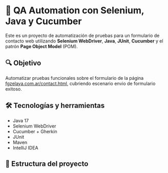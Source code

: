 # 🧪 QA Automation con Selenium, Java y Cucumber

Este es un proyecto de automatización de pruebas para un formulario de contacto web utilizando **Selenium WebDriver**, **Java**, **JUnit**, **Cucumber** y el patrón **Page Object Model** (POM).

## 🔍 Objetivo

Automatizar pruebas funcionales sobre el formulario de la página [fgzelaya.com.ar/contact.html](https://fgzelaya.com.ar/contact.html), cubriendo escenario  envio de formulario exitoso. 

## 🛠️ Tecnologías y herramientas

- Java 17
- Selenium WebDriver
- Cucumber + Gherkin
- JUnit
- Maven
- IntelliJ IDEA

## 🧱 Estructura del proyecto

